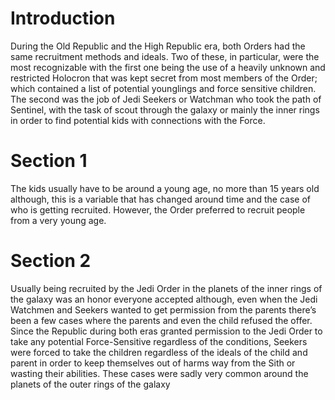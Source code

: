 # Introduction

During the Old Republic and the High Republic era, both Orders had the same recruitment methods and ideals.
Two of these, in particular, were the most recognizable with the first one being the use of a heavily unknown and restricted Holocron that was kept secret from most members of the Order; which contained a list of potential younglings and force sensitive children.
The second was the job of Jedi Seekers or Watchman who took the path of Sentinel, with the task of scout through the galaxy or mainly the inner rings in order to find potential kids with connections with the Force.

# Section 1

The kids usually have to be around a young age, no more than 15 years old although, this is a variable that has changed around time and the case of who is getting recruited.
However, the Order preferred to recruit people from a very young age.

# Section 2

Usually being recruited by the Jedi Order in the planets of the inner rings of the galaxy was an honor everyone accepted although, even when the Jedi Watchmen and Seekers wanted to get permission from the parents there’s been a few cases where the parents and even the child refused the offer.
Since the Republic during both eras granted permission to the Jedi Order to take any potential Force-Sensitive regardless of the conditions, Seekers were forced to take the children regardless of the ideals of the child and parent in order to keep themselves out of harms way from the Sith or wasting their abilities.
These cases were sadly very common around the planets of the outer rings of the galaxy
